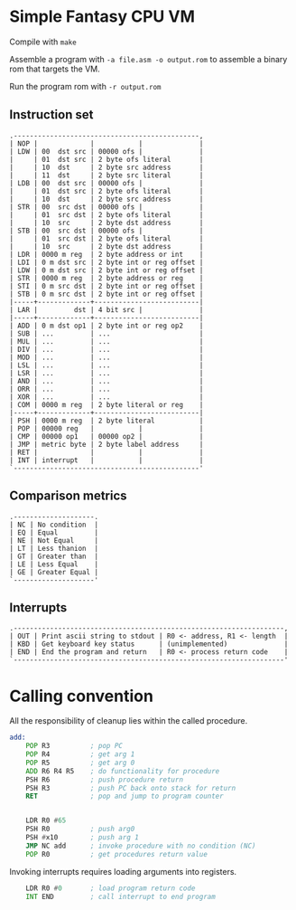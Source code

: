 # Simple Fantasy CPU VM

Compile with `make`

Assemble a program with `-a file.asm -o output.rom` to assemble a binary rom that targets the VM.

Run the program rom with `-r output.rom`

## Instruction set

    .----------------------------------------------,
	| NOP |             |           |              |
    | LDW | 00  dst src | 00000 ofs |              |
	|     | 01  dst src | 2 byte ofs literal       |
	|     | 10  dst     | 2 byte src address       |
	|     | 11  dst     | 2 byte src literal       |
	| LDB | 00  dst src | 00000 ofs |              |
	|     | 01  dst src | 2 byte ofs literal       |
	|     | 10  dst     | 2 byte src address       |
	| STR | 00  src dst | 00000 ofs |              |
	|     | 01  src dst | 2 byte ofs literal       |
	|     | 10  src     | 2 byte dst address       |
	| STB | 00  src dst | 00000 ofs |              |
	|     | 01  src dst | 2 byte ofs literal       |
	|     | 10  src     | 2 byte dst address       |
	| LDR | 0000 m reg  | 2 byte address or int    |
	| LDI | 0 m dst src | 2 byte int or reg offset |
	| LDW | 0 m dst src | 2 byte int or reg offset |
	| STR | 0000 m reg  | 2 byte address or reg    |
	| STI | 0 m src dst | 2 byte int or reg offset |
	| STB | 0 m src dst | 2 byte int or reg offset |
    |-----+-------------+--------------------------|
	| LAR |         dst | 4 bit src |              |
    |-----+-------------+--------------------------|
	| ADD | 0 m dst op1 | 2 byte int or reg op2    |
	| SUB | ...         | ...                      |
	| MUL | ...         | ...                      |
	| DIV | ...         | ...                      |
    | MOD | ...         | ...                      |
	| LSL | ...         | ...                      |
    | LSR | ...         | ...                      |
    | AND | ...         | ...                      |
    | ORR | ...         | ...                      |
    | XOR | ...         | ...                      |
    | COM | 0000 m reg  | 2 byte literal or reg    |
    |-----+-------------+--------------------------|
	| PSH | 0000 m reg  | 2 byte literal           |
    | POP | 00000 reg   |           |              |
    | CMP | 00000 op1   | 00000 op2 |              |
    | JMP | metric byte | 2 byte label address     |
    | RET |             |           |              |
    | INT | interrupt   |           |              |
    `----------------------------------------------'

## Comparison metrics

    .--------------------.
    | NC | No condition  |
    | EQ | Equal         |
    | NE | Not Equal     |
    | LT | Less thanion  |
    | GT | Greater than  |
    | LE | Less Equal    |
    | GE | Greater Equal |
    `--------------------'

## Interrupts

    .-------------------------------------------------------------------,
    | OUT | Print ascii string to stdout | R0 <- address, R1 <- length  |
    | KBD | Get keyboard key status      | (unimplemented)              |
    | END | End the program and return   | R0 <- process return code    |
    `-------------------------------------------------------------------'
 

# Calling convention

All the responsibility of cleanup lies within the called procedure.

```asm
add:
	POP R3          ; pop PC
	POP R4          ; get arg 1
	POP R5          ; get arg 0
	ADD R6 R4 R5    ; do functionality for procedure
	PSH R6          ; push procedure return
	PSH R3          ; push PC back onto stack for return
	RET             ; pop and jump to program counter


    LDR R0 #65      
	PSH R0          ; push arg0 
	PSH #x10        ; push arg 1
	JMP NC add      ; invoke procedure with no condition (NC)
	POP R0          ; get procedures return value

```

Invoking interrupts requires loading arguments into registers.

```asm
	LDR R0 #0       ; load program return code
	INT END         ; call interrupt to end program
```
